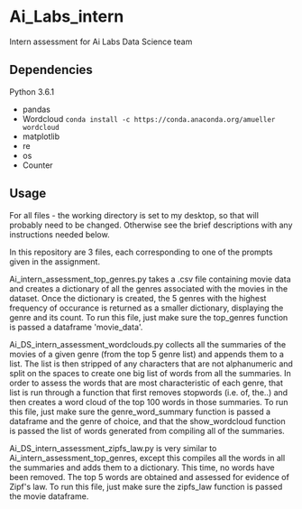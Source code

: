 # Ai_Labs_intern
Intern assessment for Ai Labs Data Science team
## Dependencies

Python 3.6.1

* pandas 
* Wordcloud ```conda install -c https://conda.anaconda.org/amueller wordcloud```
* matplotlib 
* re 
* os
* Counter

## Usage

For all files - the working directory is set to my desktop, so that will probably 
need to be changed. Otherwise see the brief descriptions with any instructions needed
below.

In this repository are 3 files, each corresponding to one of the prompts given in the
assignment.

Ai_intern_assessment_top_genres.py takes a .csv file containing movie data and creates a 
dictionary of all the genres associated with the movies in the dataset. Once the dictionary
is created, the 5 genres with the highest frequency of occurance is returned as a smaller 
dictionary, displaying the genre and its count. To run this file, just make sure the 
top_genres function is passed a dataframe 'movie_data'.

Ai_DS_intern_assessment_wordclouds.py collects all the summaries of the movies of a given genre
(from the top 5 genre list) and appends them to a list. The list is then stripped of any 
characters that are not alphanumeric and split on the spaces to create one big list of 
words from all the summaries. In order to assess the words that are most characteristic of 
each genre, that list is run through a function that first removes stopwords (i.e. of, the..)
and then creates a word cloud of the top 100 words in those summaries. To run this file, just
make sure the genre_word_summary function is passed a dataframe and the genre of choice, and
that the show_wordcloud function is passed the list of words generated from compiling all of
the summaries.

Ai_DS_intern_assessment_zipfs_law.py is very similar to Ai_intern_assessment_top_genres, except
this compiles all the words in all the summaries and adds them to a dictionary. This time, no
words have been removed. The top 5 words are obtained and assessed for evidence of Zipf's law.
To run this file, just make sure the zipfs_law function is passed the movie dataframe.
